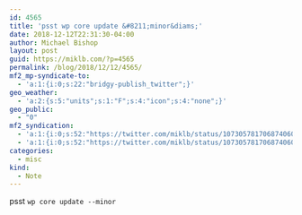 ```yaml
---
id: 4565
title: 'psst wp core update &#8211;minor&diams;'
date: 2018-12-12T22:31:30-04:00
author: Michael Bishop
layout: post
guid: https://miklb.com/?p=4565
permalink: /blog/2018/12/12/4565/
mf2_mp-syndicate-to:
  - 'a:1:{i:0;s:22:"bridgy-publish_twitter";}'
geo_weather:
  - 'a:2:{s:5:"units";s:1:"F";s:4:"icon";s:4:"none";}'
geo_public:
  - "0"
mf2_syndication:
  - 'a:1:{i:0;s:52:"https://twitter.com/miklb/status/1073057817068740608";}'
  - 'a:1:{i:0;s:52:"https://twitter.com/miklb/status/1073057817068740608";}'
categories:
  - misc
kind:
  - Note
---
```

psst `wp core update --minor`